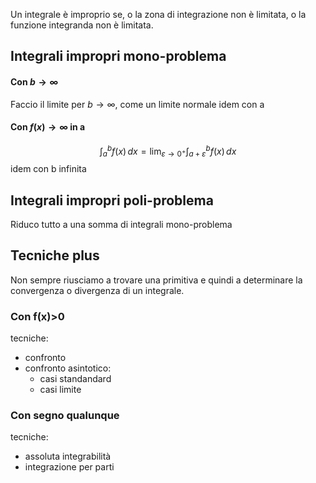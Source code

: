 Un integrale è improprio se, o la zona di integrazione non è limitata, o la funzione integranda non è limitata.

## Integrali impropri mono-problema
#### Con $b\to\infty$

Faccio il limite per $b\to\infty$, come un limite normale
idem con a
#### Con $f(x)\to \infty$ in a
$$\int_a^b f(x)\, dx=\lim_{\varepsilon \to 0^+}\int_{a+\varepsilon}^b f(x)\,dx$$
idem con b infinita
## Integrali impropri poli-problema
Riduco tutto a una somma di integrali mono-problema

## Tecniche plus
Non sempre riusciamo a trovare una primitiva e quindi a determinare la convergenza o divergenza di un integrale.
### Con f(x)>0
tecniche:
- confronto
- confronto asintotico:
  - casi standandard
  - casi limite

### Con segno qualunque
tecniche:
- assoluta integrabilità
- integrazione per parti